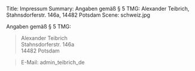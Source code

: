 Title: Impressum
Summary: Angaben gemäß § 5 TMG: Alexander Teibrich, Stahnsdorferstr. 146a, 14482 Potsdam
Scene: schweiz.jpg

Angaben gemäß § 5 TMG:

> Alexander Teibrich  <br />
> Stahnsdorferstr. 146a  <br />
> 14482 Potsdam

> E-Mail: <object data="/images/mails/admin.svg" style="height: 15px;" type="image/svg+xml">admin_teibrich_de</object>